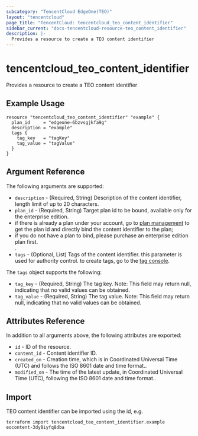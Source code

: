 ```yaml
---
subcategory: "TencentCloud EdgeOne(TEO)"
layout: "tencentcloud"
page_title: "TencentCloud: tencentcloud_teo_content_identifier"
sidebar_current: "docs-tencentcloud-resource-teo_content_identifier"
description: |-
  Provides a resource to create a TEO content identifier
---
```


# tencentcloud_teo_content_identifier

Provides a resource to create a TEO content identifier

## Example Usage

```hcl
resource "tencentcloud_teo_content_identifier" "example" {
  plan_id     = "edgeone-6bzvsgjkfa9g"
  description = "example"
  tags {
    tag_key   = "tagKey"
    tag_value = "tagValue"
  }
}
```

## Argument Reference

The following arguments are supported:

* `description` - (Required, String) Description of the content identifier, length limit of up to 20 characters.
* `plan_id` - (Required, String) Target plan id to be bound, available only for the enterprise edition. <li>if there is already a plan under your account, go to [plan management](https://console.cloud.tencent.com/edgeone/package) to get the plan id and directly bind the content identifier to the plan;</li><li>if you do not have a plan to bind, please purchase an enterprise edition plan first.</li>.
* `tags` - (Optional, List) Tags of the content identifier. this parameter is used for authority control. to create tags, go to the [tag console](https://console.cloud.tencent.com/tag/taglist).

The `tags` object supports the following:

* `tag_key` - (Required, String) The tag key.
Note: This field may return null, indicating that no valid values can be obtained.
* `tag_value` - (Required, String) The tag value.
Note: This field may return null, indicating that no valid values can be obtained.

## Attributes Reference

In addition to all arguments above, the following attributes are exported:

* `id` - ID of the resource.
* `content_id` - Content identifier ID.
* `created_on` - Creation time, which is in Coordinated Universal Time (UTC) and follows the ISO 8601 date and time format..
* `modified_on` - The time of the latest update, in Coordinated Universal Time (UTC), following the ISO 8601 date and time format..


## Import

TEO content identifier can be imported using the id, e.g.

```
terraform import tencentcloud_teo_content_identifier.example eocontent-3dy8iyfq8dba
```

